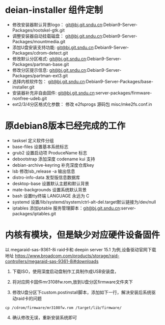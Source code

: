 # deian-installer 组件定制

* 修改安装器默认背景logo：                     git@bj.git.sndu.cn:Debian9-Server-Packages/rootskel-gtk.git
* 调整安装器自动挂载磁盘：                     git@bj.git.sndu.cn:Debian9-Server-Packages/mountmedia.git
* 添加U盘安装支持功能:                         git@bj.git.sndu.cn:Debian9-Server-Packages/cdrom-detect.git
* 修改默认分区格式:                            git@bj.git.sndu.cn:Debian9-Server-Packages/partman-base.git
* 修改分区提示信息:                            git@bj.git.sndu.cn:Debian9-Server-Packages/partman-ext3.git 
* 选择内核软件包：                             git@bj.git.sndu.cn:Debian9-Server-Packages/base-installer.git
* 安装器补充非自由固件:                        git@bj.git.sndu.cn:server-packages/firmware-nonfree-udeb.git
* ext2/3/4分区格式化参数：                     修改 e2fsprogs 源码包 misc/mke2fs.conf.in


# 原debian8版本已经完成的工作 

* tasksel                定义软件分组 
* base-files             设置基本系统标志
* grub2                  设置启动项 ProduceName 标志
* debootstrap            添加深度 codename kui 支持
* debian-archive-keyring 补充深度仓库key
* lsb                    修改lsb_release -a 输出信息
* distro-info-data       发型版信息数据库
* desktop-base           设置默认主题和默认背景
* mate-backgrounds       设置系统默认背景
* bash                   设置tty终端 LANGUAGE 永远为 C              
* systemd                设置/lib/systemd/system/ctrl-alt-del.target默认链接为/dev/null
* iptables               添加iptable 服务管理脚本：git@bj.git.sndu.cn:server-packages/iptables.git

# 内核有模块，但是缺少对应硬件设备固件 #

以 megaraid-sas-9361-8i raid卡和 deepin server 15.1 为例,设备驱动官网下载地址 https://www.broadcom.com/products/storage/raid-controllers/megaraid-sas-9361-8i#downloads

1. 下载ISO，使用深度启动盘制作工具制作成USB安装盘，

2. 将对应网卡固件mr3108fw.rom,放到U盘分区firmware文件夹下

3. 修改U盘分区下custom.postinstall脚本，添加如下一行，解决安装后系统驱动raid卡的问题 
```
cp /cdrom/firmware/mr3108fw.rom /target/lib/firmware/
```
4. 确认修改无误，重新安装系统即可
